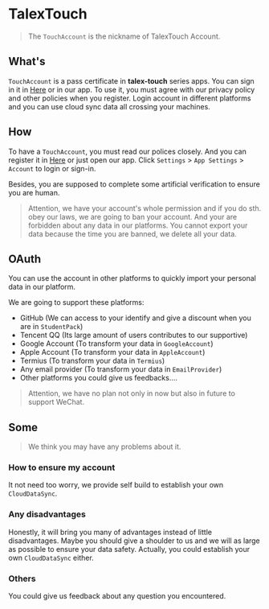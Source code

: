 # TalexTouch

> The `TouchAccount` is the nickname of TalexTouch Account.

## What's

`TouchAccount` is a pass certificate in **talex-touch** series apps. You can sign in it in [Here](https://test.pvpin.net) or in our app.
To use it, you must agree with our privacy policy and other policies when you register. Login account in different platforms and you can use cloud sync data all crossing your machines.

## How

To have a `TouchAccount`, you must read our polices closely. And you can register it in [Here](https://test.pvpin.net) or just open our app.
Click `Settings` > `App Settings` > `Account` to login or sign-in.

Besides, you are supposed to complete some artificial verification to ensure you are human.

> Attention, we have your account's whole permission and if you do sth. obey our laws, we are going to ban your account. And your are forbidden about any data in our platforms. You cannot export your data because the time you are banned, we delete all your data.

## OAuth

You can use the account in other platforms to quickly import your personal data in our platform.

We are going to support these platforms:

- GitHub (We can access to your identify and give a discount when you are in `StudentPack`)
- Tencent QQ (Its large amount of users contributes to our supportive)
- Google Account (To transform your data in `GoogleAccount`)
- Apple Account (To transform your data in `AppleAccount`)
- Termius (To transform your data in `Termius`)
- Any email provider (To transform your data in `EmailProvider`)
- Other platforms you could give us feedbacks....

> Attention, we have no plan not only in now but also in future to support WeChat.

## Some

> We think you may have any problems about it.

### How to ensure my account

It not need too worry, we provide self build to establish your own `CloudDataSync`.

### Any disadvantages

Honestly, it will bring you many of advantages instead of little disadvantages.
Maybe you should give a shoulder to us and we will as large as possible to ensure your data safety.
Actually, you could establish your own `CloudDataSync` either.

### Others

You could give us feedback about any question you encountered.
